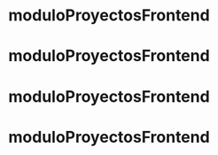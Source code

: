 # moduloProyectosFrontend
# moduloProyectosFrontend
# moduloProyectosFrontend
# moduloProyectosFrontend
